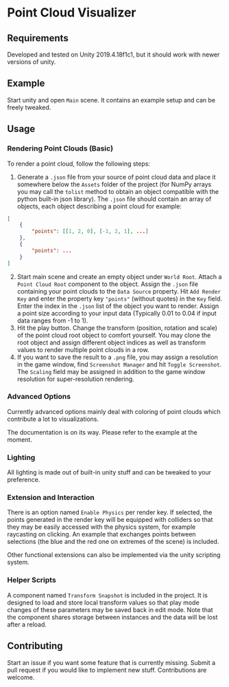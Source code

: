 # Point Cloud Visualizer
## Requirements
Developed and tested on Unity 2019.4.18f1c1, but it should work with newer versions of unity.

## Example
Start unity and open `Main` scene. It contains an example setup and can be freely tweaked.

## Usage
### Rendering Point Clouds (Basic)
To render a point cloud, follow the following steps:
1. Generate a `.json` file from your source of point cloud data and place it somewhere below the `Assets` folder of the project (for NumPy arrays you may call the `tolist` method to obtain an object compatible with the python built-in json library). The `.json` file should contain an array of objects, each object describing a point cloud for example:
```json
[
    {
        "points": [[1, 2, 0], [-1, 2, 1], ...]
    },
    {
        "points": ...
    }
]
```
2. Start main scene and create an empty object under `World Root`. Attach a `Point Cloud Root` component to the object. Assign the `.json` file containing your point clouds to the `Data Source` property. Hit `Add Render Key` and enter the property key `"points"` (without quotes) in the `Key` field. Enter the index in the `.json` list of the object you want to render. Assign a point size according to your input data (Typically 0.01 to 0.04 if input data ranges from -1 to 1).
3. Hit the play button. Change the transform (position, rotation and scale) of the point cloud root object to comfort yourself. You may clone the root object and assign different object indices as well as transform values to render multiple point clouds in a row.
4. If you want to save the result to a `.png` file, you may assign a resolution in the game window, find `Screenshot Manager` and hit `Toggle Screenshot`. The `Scaling` field may be assigned in addition to the game window resolution for super-resolution rendering.

### Advanced Options
Currently advanced options mainly deal with coloring of point clouds which contribute a lot to visualizations.

The documentation is on its way. Please refer to the example at the moment.

### Lighting
All lighting is made out of built-in unity stuff and can be tweaked to your preference.

### Extension and Interaction
There is an option named `Enable Physics` per render key. If selected, the points generated in the render key will be equipped with colliders so that they may be easily accessed with the physics system, for example raycasting on clicking. An example that exchanges points between selections (the blue and the red one on extremes of the scene) is included.

Other functional extensions can also be implemented via the unity scripting system.

### Helper Scripts
A component named `Transform Snapshot` is included in the project. It is designed to load and store local transform values so that play mode changes of these parameters may be saved back in edit mode. Note that the component shares storage between instances and the data will be lost after a reload.

## Contributing
Start an issue if you want some feature that is currently missing. Submit a pull request if you would like to implement new stuff. Contributions are welcome.
